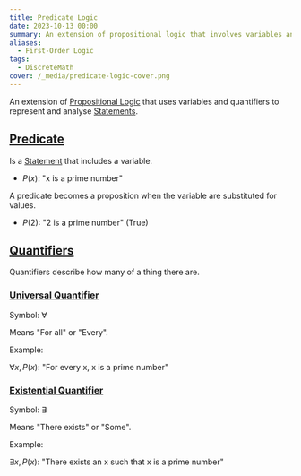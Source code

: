 ```yaml
---
title: Predicate Logic
date: 2023-10-13 00:00
summary: An extension of propositional logic that involves variables and quantifiers.
aliases:
  - First-Order Logic
tags:
  - DiscreteMath
cover: /_media/predicate-logic-cover.png
---
```


An extension of [Propositional Logic](propositional-logic.md) that uses variables and quantifiers to represent and analyse [Statements](../../../permanent/logical-statement.md).
## [Predicate](predicate.md)

Is a [Statement](../../../permanent/logical-statement.md) that includes a variable.

- $P(x)$: "x is a prime number"

A predicate becomes a proposition when the variable are substituted for values.

- $P(2)$: "2 is a prime number" (True)

## [Quantifiers](../journal/permanent/logical-quantifiers.md)

Quantifiers describe how many of a thing there are.

### [Universal Quantifier](universal-quantifier.md)

Symbol: $\forall$

Means "For all" or "Every".

Example:

$\forall x, P(x)$: "For every x, x is a prime number"

### [Existential Quantifier](existential-quantifier.md)

Symbol: $\exists$

Means "There exists" or "Some".

Example:

$\exists x, P(x)$: "There exists an x such that x is a prime number"